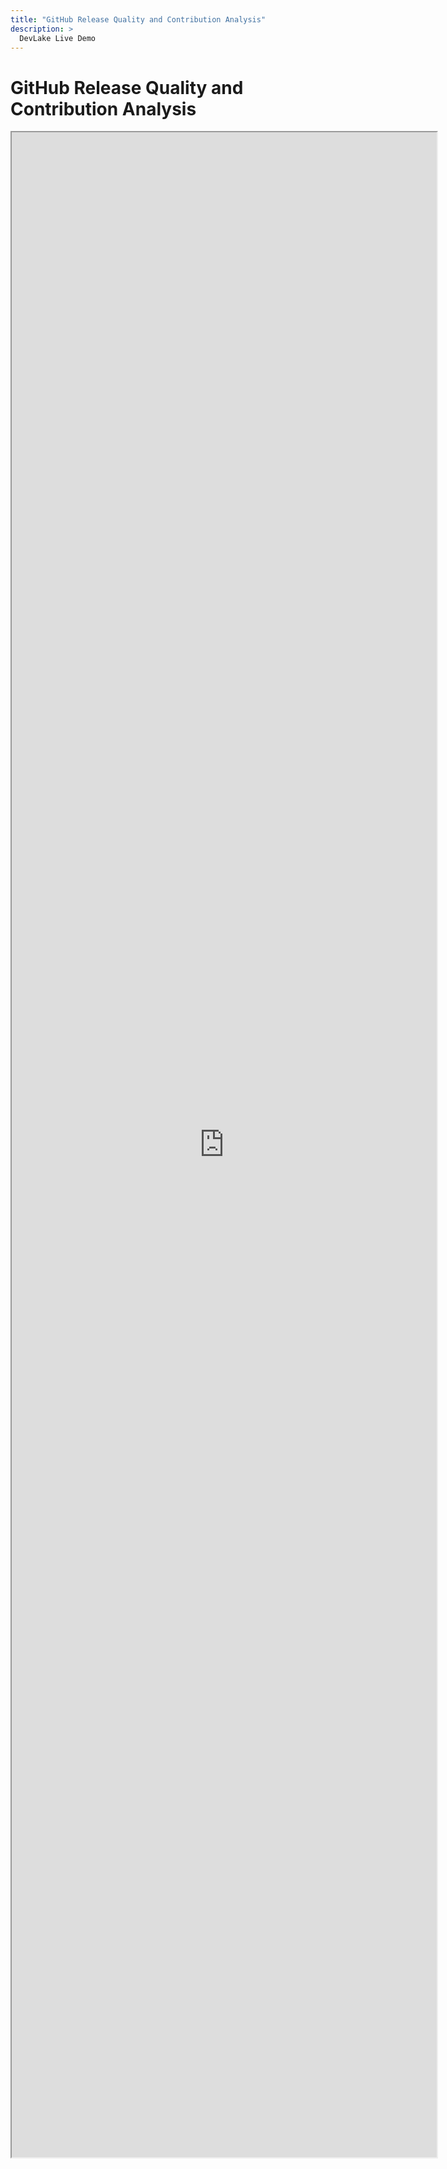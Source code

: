 ```yaml
---
title: "GitHub Release Quality and Contribution Analysis"
description: >
  DevLake Live Demo
---
```


# GitHub Release Quality and Contribution Analysis
<iframe src="https://grafana-lake.demo.devlake.io/grafana/d/2xuOaQUnk4/github_release_quality_and_contribution_analysis?orgId=1&from=now-6M&to=now" width="135%" height="3240px"></iframe>